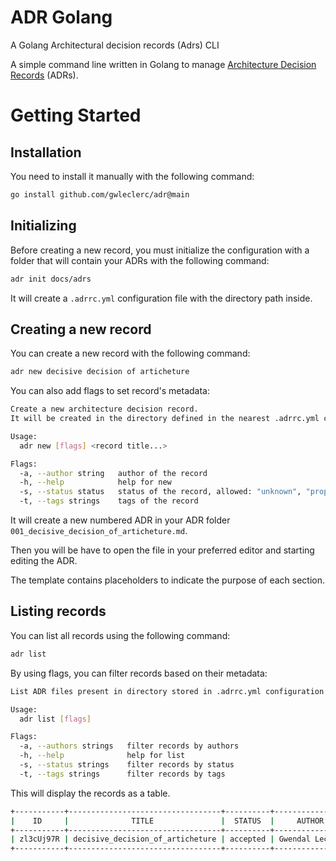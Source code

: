 # ADR Golang

A Golang Architectural decision records (Adrs) CLI

A simple command line written in Golang to manage [Architecture Decision Records](https://adr.github.io/) (ADRs).

# Getting Started

## Installation

You need to install it manually with the following command:

```bash
go install github.com/gwleclerc/adr@main
```

## Initializing

Before creating a new record, you must initialize the configuration with a folder that will contain your ADRs
with the following command:

```bash
adr init docs/adrs
```

It will create a `.adrrc.yml` configuration file with the directory path inside.

## Creating a new record

You can create a new record with the following command:

```bash
adr new decisive decision of articheture
```

You can also add flags to set record's metadata:

```bash
Create a new architecture decision record.
It will be created in the directory defined in the nearest .adrrc.yml configuration file.

Usage:
  adr new [flags] <record title...>

Flags:
  -a, --author string   author of the record
  -h, --help            help for new
  -s, --status status   status of the record, allowed: "unknown", "proposed", "accepted", "deprecated" or "superseded" (default accepted)
  -t, --tags strings    tags of the record
```

It will create a new numbered ADR in your ADR folder `001_decisive_decision_of_articheture.md`.

Then you will be have to open the file in your preferred editor and starting editing the ADR.

The template contains placeholders to indicate the purpose of each section.

## Listing records

You can list all records using the following command:

```bash
adr list
```

By using flags, you can filter records based on their metadata:

```bash
List ADR files present in directory stored in .adrrc.yml configuration file.

Usage:
  adr list [flags]

Flags:
  -a, --authors strings   filter records by authors
  -h, --help              help for list
  -s, --status strings    filter records by status
  -t, --tags strings      filter records by tags
```

This will display the records as a table.

```bash
+-----------+----------------------------------+----------+-----------------+-------------+--------------+
|    ID     |              TITLE               |  STATUS  |     AUTHOR      |    DATE     |     TAGS     |
+-----------+----------------------------------+----------+-----------------+-------------+--------------+
| zl3cUj97R | decisive_decision_of_articheture | accepted | Gwendal Leclerc | 2 hours ago | architecture |
+-----------+----------------------------------+----------+-----------------+-------------+--------------+
```
